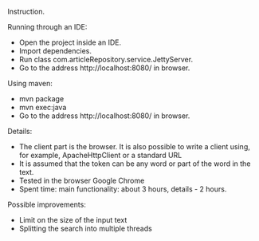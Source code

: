 
Instruction.

Running through an IDE:
- Open the project inside an IDE.
- Import dependencies.
- Run class com.articleRepository.service.JettyServer.
- Go to the address http://localhost:8080/ in browser.

Using maven:
- mvn package
- mvn exec:java
- Go to the address http://localhost:8080/ in browser.

Details:
- The client part is the browser. It is also possible to write a client using, for example, ApacheHttpClient or a standard URL
- It is assumed that the token can be any word or part of the word in the text.
- Tested in the browser Google Chrome
- Spent time: main functionality: about 3 hours, details - 2 hours.

Possible improvements:
- Limit on the size of the input text
- Splitting the search into multiple threads
